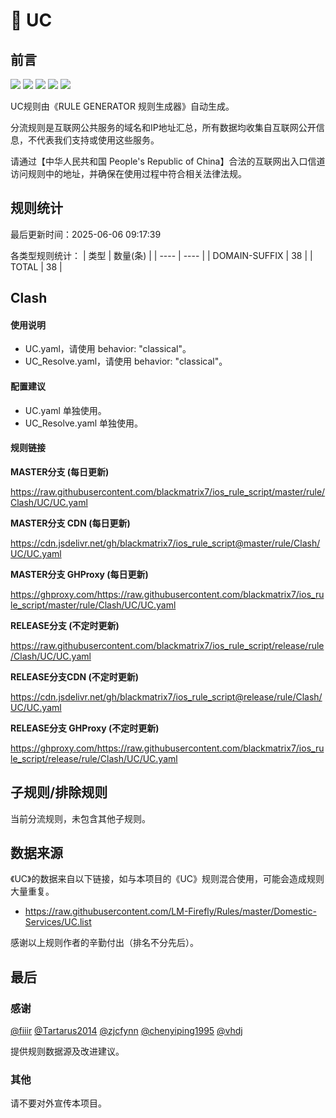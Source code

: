 # 🧸 UC

## 前言

![](https://shields.io/badge/-移除重复规则-ff69b4) ![](https://shields.io/badge/-DOMAIN与DOMAIN--SUFFIX合并-green) ![](https://shields.io/badge/-DOMAIN--SUFFIX间合并-critical) ![](https://shields.io/badge/-DOMAIN--SUFFIX与DOMAIN--KEYWORD合并-blue) ![](https://shields.io/badge/-IP--CIDR(6)合并-blueviolet) 

UC规则由《RULE GENERATOR 规则生成器》自动生成。

分流规则是互联网公共服务的域名和IP地址汇总，所有数据均收集自互联网公开信息，不代表我们支持或使用这些服务。

请通过【中华人民共和国 People's Republic of China】合法的互联网出入口信道访问规则中的地址，并确保在使用过程中符合相关法律法规。

## 规则统计

最后更新时间：2025-06-06 09:17:39

各类型规则统计：
| 类型 | 数量(条)  | 
| ---- | ----  |
| DOMAIN-SUFFIX | 38  | 
| TOTAL | 38  | 


## Clash 

#### 使用说明
- UC.yaml，请使用 behavior: "classical"。
- UC_Resolve.yaml，请使用 behavior: "classical"。

#### 配置建议
- UC.yaml 单独使用。
- UC_Resolve.yaml 单独使用。

#### 规则链接
**MASTER分支 (每日更新)**

https://raw.githubusercontent.com/blackmatrix7/ios_rule_script/master/rule/Clash/UC/UC.yaml

**MASTER分支 CDN (每日更新)**

https://cdn.jsdelivr.net/gh/blackmatrix7/ios_rule_script@master/rule/Clash/UC/UC.yaml

**MASTER分支 GHProxy (每日更新)**

https://ghproxy.com/https://raw.githubusercontent.com/blackmatrix7/ios_rule_script/master/rule/Clash/UC/UC.yaml

**RELEASE分支 (不定时更新)**

https://raw.githubusercontent.com/blackmatrix7/ios_rule_script/release/rule/Clash/UC/UC.yaml

**RELEASE分支CDN (不定时更新)**

https://cdn.jsdelivr.net/gh/blackmatrix7/ios_rule_script@release/rule/Clash/UC/UC.yaml

**RELEASE分支 GHProxy (不定时更新)**

https://ghproxy.com/https://raw.githubusercontent.com/blackmatrix7/ios_rule_script/release/rule/Clash/UC/UC.yaml

## 子规则/排除规则


当前分流规则，未包含其他子规则。

## 数据来源

《UC》的数据来自以下链接，如与本项目的《UC》规则混合使用，可能会造成规则大量重复。

- https://raw.githubusercontent.com/LM-Firefly/Rules/master/Domestic-Services/UC.list


感谢以上规则作者的辛勤付出（排名不分先后）。

## 最后

### 感谢

[@fiiir](https://github.com/fiiir) [@Tartarus2014](https://github.com/Tartarus2014) [@zjcfynn](https://github.com/zjcfynn) [@chenyiping1995](https://github.com/chenyiping1995) [@vhdj](https://github.com/vhdj)

提供规则数据源及改进建议。

### 其他

请不要对外宣传本项目。